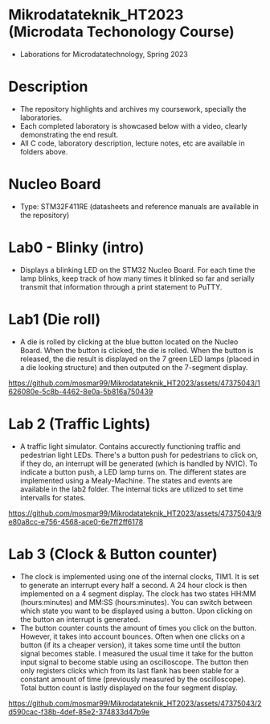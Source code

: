 # Mikrodatateknik_HT2023 (Microdata Techonology Course)
- Laborations for Microdatatechnology, Spring 2023

# Description
- The repository highlights and archives my coursework, specially the laboratories.
- Each completed laboratory is showcased below with a video, clearly demonstrating the end result.
- All C code, laboratory description, lecture notes, etc are available in folders above. 

# Nucleo Board
- Type: STM32F411RE (datasheets and reference manuals are available in the repository)

# Lab0 - Blinky (intro)
- Displays a blinking LED on the STM32 Nucleo Board. For each time the lamp blinks, keep track of how many times it blinked so far and serially transmit that information through a print statement to PuTTY.

# Lab1 (Die roll)
- A die is rolled by clicking at the blue button located on the Nucleo Board. When the button is clicked, the die is rolled. When the button is released, the die result is displayed on the 7 green LED lamps (placed in a die looking structure) and then outputed on the 7-segment display.

https://github.com/mosmar99/Mikrodatateknik_HT2023/assets/47375043/1626080e-5c8b-4462-8e0a-5b816a750439

# Lab 2 (Traffic Lights)
- A traffic light simulator. Contains accurectly functioning traffic and pedestrian light LEDs. There's a button push for pedestrians to click on, if they do, an interrupt will be generated (which is handled by NVIC). To indicate a button push, a LED lamp turns on. The different states are implemented using a Mealy-Machine. The states and events are available in the lab2 folder. The internal ticks are utilized to set time intervalls for states.

https://github.com/mosmar99/Mikrodatateknik_HT2023/assets/47375043/9e80a8cc-e756-4568-ace0-6e7ff2ff6178

# Lab 3 (Clock & Button counter)
- The clock is implemented using one of the internal clocks, TIM1. It is set to generate an interrupt every half a second. A 24 hour clock is then implemented on a 4 segment display. The clock has two states HH:MM (hours:minutes) and MM:SS (hours:minutes). You can switch between which state you want to be displayed using a button. Upon clicking on the button an interrupt is generated.
- The button counter counts the amount of times you click on the button. However, it takes into account bounces. Often when one clicks on a button (if its a cheaper version), it takes some time until the button signal becomes stable. I measured the usual time it take for the button input signal to become stable using an oscilloscope. The button then only registers clicks which from its last flank has been stable for a constant amount of time (previously measured by the oscilloscope). Total button count is lastly displayed on the four segment display.

https://github.com/mosmar99/Mikrodatateknik_HT2023/assets/47375043/2d590cac-f38b-4def-85e2-374833d47b9e


